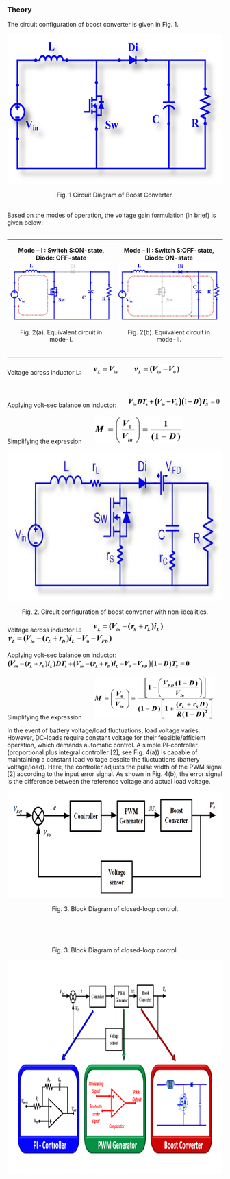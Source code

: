### Theory

The circuit configuration of boost converter is given in Fig. 1.

<center>
  <img src="images/th1.jpg" height="350px">
  
Fig. 1 Circuit Diagram of Boost Converter.

</center>
<br>
Based on the modes of operation, the voltage gain formulation (in brief) is given below:
<br><br>

<table border="0" align="center" style="width:100%; border:none;">
  <tr>
<td style="width:50%">
<center>
  
**Mode – I :  Switch S:ON-state, Diode: OFF-state**
<br>
<img src="images/th2.jpg">
<br><br>
Fig. 2(a). Equivalent circuit in mode-I.
<br><br>
</center>
</td>
<td style="width:50%">
  
<center>
  
**Mode – II :  Switch S:OFF-state, Diode: ON-state**
<br>
<img src="images/th3.jpg">
<br><br>
Fig. 2(b). Equivalent circuit in mode-II.
<br><br>
</center> 
    </td>
  </tr>
</table>


Voltage across inductor L: &nbsp;&nbsp;&nbsp;&nbsp;&nbsp; <img src="images/th4.png" height="25px"> &nbsp;&nbsp;&nbsp;&nbsp;&nbsp;&nbsp;&nbsp; <img src="images/th5.png" height="25px">

<br><br>
Applying volt-sec balance on inductor: &nbsp;&nbsp;&nbsp;&nbsp;&nbsp; <img src="images/th6.png" height="25px">
<br><br>
Simplifying the expression &nbsp;&nbsp;&nbsp;&nbsp;&nbsp; <img src="images/th7.png" height="65px">

<center>
  
<img src="images/th8.jpg" height="350px">

Fig. 2.  Circuit configuration of boost converter with non-idealities.

</center>

Voltage across inductor L: &nbsp;&nbsp;&nbsp;&nbsp;&nbsp; <img src="images/th9.png" height="25px"> &nbsp;&nbsp;&nbsp;&nbsp;&nbsp;&nbsp;&nbsp; <img src="images/th10.png" height="25px">

Applying volt-sec balance on inductor: &nbsp;&nbsp;&nbsp;&nbsp;&nbsp; <img src="images/th11.png" height="25px">

Simplifying the expression &nbsp;&nbsp;&nbsp;&nbsp;&nbsp; <img src="images/th12.png" height="100px">

In the event of battery voltage/load fluctuations, load voltage varies. However, DC-loads require constant voltage for their feasible/efficient operation, which demands automatic control. A simple PI-controller (proportional plus integral controller [2], see Fig. 4(a)) is capable of maintaining a constant load voltage despite  the fluctuations (battery voltage/load). Here, the controller adjusts the pulse width of the PWM signal [2] according to the input error signal. As shown in Fig. 4(b), the error signal is the difference between the reference voltage and actual load voltage.

<center>
  
<img src="images/th13.png" height="250px">

Fig. 3.  Block Diagram of closed-loop control.

</center>
<br><br><br>
<center>

Fig. 3.  Block Diagram of closed-loop control.
  
<img src="images/th14.png" height="500px">

</center>
